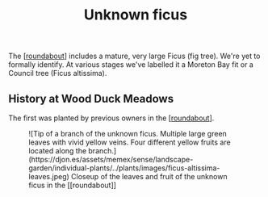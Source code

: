 ﻿---
backlinks:
- title: Bush regeneration (Wood duck meadows)
  url: /sense/landscape-garden/regeneration.html
- title: Plants
  url: /sense/landscape-garden/plants/plants.html
- title: Harpullia Pendula (Moreton Bay Tulipwood)
  url: /sense/landscape-garden/plants/harpullia-pendula.html
- title: Individual plants
  url: /sense/landscape-garden/individual-plants/individual-plants.html
latitude: -27.53847
longitude: 152.055175
photos:
  1:
    date: 2025-03-15 10:26:03
    description: Still trying to identify exactly which ficus this is
    filename: 1AB8438B-5613-41B8-8143-4B6B5D3240BD.heic
    latitude: -27.53847
    longitude: 152.055175
    memexFilename: images/unknown-ficus/1.jpeg
    title: Ficus leaves from the roundabout
tags: regeneration, plant
title: Unknown ficus
type: plant
---
The [[roundabout]] includes a mature, very large Ficus (fig tree). We're yet to formally identify. At various stages we've labelled it a Moreton Bay fit or a Council tree (Ficus altissima).

## History at Wood Duck Meadows

The first was planted by previous owners in the [[roundabout]]. 

<figure markdown>
![Tip of a branch of the unknown ficus. Multiple large green leaves with vivid yellow veins. Four different yellow fruits are located along the branch.](https://djon.es/assets/memex/sense/landscape-garden/individual-plants/../plants/images/ficus-altissima-leaves.jpeg)
<caption>Closeup of the leaves and fruit of the unknown ficus in the [[roundabout]]</caption>
</figure>

[//begin]: # "Autogenerated link references for markdown compatibility"
[roundabout]: ../roundabout "Roundabout"
[//end]: # "Autogenerated link references"
